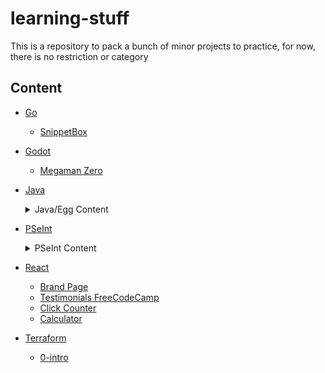 # learning-stuff

This is a repository to pack a bunch of minor projects to practice, for now, there is no restriction or category

## Content

- [Go](go)
  - [SnippetBox](go/snippetbox)
- [Godot](godot)
  - [Megaman Zero](godot/megaman-zero)
- [Java](java)

  <details>
    <summary>Java/Egg Content</summary>

    - [Primeros pasos con Java](java/egg/primeros-pasos-con-java)
    - [Clase Scanner y Operadores](java/egg/clase-scanner-y-operadores)
    - [Actividad integradora 1](java/egg/actividad-integradora-1)
    - [Estructuras de control 1](java/egg/estructuras-de-control-1)
    - [Estructuras de control 2](java/egg/estructuras-de-control-2)
    - [Estructuras de control 3](java/egg/estructuras-de-control-3)
    - [Clase String](java/egg/clase-string)
    - [Clase Math](java/egg/clase-math)

  </details>

- [PSeInt](pseint)

  <details>
    <summary>PSeInt Content</summary>

    - [Primeros Algoritmos](pseint/primeros-algoritmos)
    - [¡Manos a la obra!](pseint/manos-a-la-obra)
    - [Ejercicios Complementarios 1](pseint/ejercicios-complementarios-1)
    - [Condicional Simple](pseint/condicional-simple)
    - [Condicional Doble](pseint/condicional-doble)
    - [Ejercicios Complementarios 2](pseint/ejercicios-complementarios-2)
    - [Condicional Múltiple](pseint/condicional-multiple)
    - [Condicionales anidados](pseint/condicionales-anidados)
    - [Ejercicios Complementarios 3](pseint/ejercicios-complementarios-3)
    - [Estructura Mientras](pseint/estructura-mientras)
    - [Estructura Repetir-Mientras](pseint/estructura-repetir-mientras)
    - [Ejercicios Complementarios 4](pseint/ejercicios-complementarios-4)
    - [Esctructura Para](pseint/estructura-para)
    - [Estructuras Anidadas 2.0](pseint/estructura-anidadas-2.0)
    - [Ejercicios Complementarios 5](pseint/ejercicios-complementarios-5)
    - [Desafíos integradores 1](pseint/desafios-integradores-1)
    - [Introducción a Funciones](pseint/introduccion-a-funciones)
    - [Ejercicios Complementarios 6](pseint/ejercicios-complementarios-6)
    - [Introducción a Procedimientos](pseint/introduccion-a-procedimientos)
    - [Recursividad](pseint/recursividad)
    - [Ejercicios Complementarios 7](pseint/ejercicios-complementarios-7)
    - [Desafíos integradores 2](pseint/desafios-integradores-2)
    - [Introducción a Arreglos unidimensionales: Vectores](pseint/introduccion-a-arreglos-unidimensionales)
    - [Ejercicios Complementarios 8](pseint/ejercicios-complementarios-8)
    - [Práctica Avanzada Vectores: Ejercicios Prácticos](pseint/ejercicios-practicos-1)
    - [Ejercicios Complementarios 9](pseint/ejercicios-complementarios-9)
    - [Introducción a Arreglos bidimensionales: Matrices](pseint/introduccion-a-arreglos-bidimensionales)
    - [Ejercicios Complementarios 10](pseint/ejercicios-complementarios-10)
    - [Práctica Avanzada matrices: Ejercicios Prácticos](pseint/ejercicios-practicos-2)
    - [Ejercicios Complementarios 11](pseint/ejercicios-complementarios-11)
    - [Desafíos integradores 3](pseint/desafios-integradores-3)
    - [Trabajando con una frase](pseint/trabajando-con-una-frase)
    - [Ejercicios Complementarios 12](pseint/ejercicios-complementarios-12)

  </details>
- [React](react)
  - [Brand Page](react/band-page)
  - [Testimonials FreeCodeCamp](react/testimonials-freecodecamp)
  - [Click Counter](react/click-counter)
  - [Calculator](react/calculator)
- [Terraform](terraform)
  - [0-intro](terraform/0-basics)
